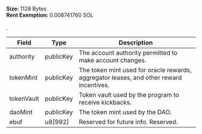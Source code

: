 <b>Size: </b>1128 Bytes<br /><b>Rent Exemption: </b>0.008741760 SOL<br /><br />.

| Field      | Type      | Description                                                                             |
| ---------- | --------- | --------------------------------------------------------------------------------------- |
| authority  | publicKey | The account authority permitted to make account changes.                                |
| tokenMint  | publicKey | The token mint used for oracle rewards, aggregator leases, and other reward incentives. |
| tokenVault | publicKey | Token vault used by the program to receive kickbacks.                                   |
| daoMint    | publicKey | The token mint used by the DAO.                                                         |
| ebuf       | u8[992]   | Reserved for future info. Reserved.                                                     |
